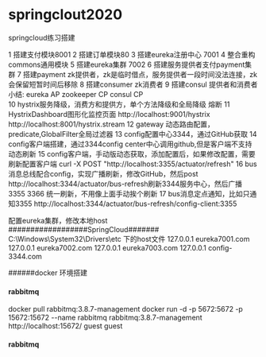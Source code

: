 # springclout2020
springcloud练习搭建

1 搭建支付模块8001
2 搭建订单模块80
3 搭建eureka注册中心 7001
4 整合重构 commons通用模块
5 搭建eureka集群 7002
6 搭建服务提供者支付payment集群
7 搭建payment zk提供者，zk是临时借点，服务提供者一段时间没法连接，zk会保留短暂时间后移除
8 搭建consumer zk消费者
9 搭建consul 提供者和消费者
小结: eureka AP zookeeper CP  consul CP  
10 hystrix服务降级，消费方和提供方，单个方法降级和全局降级 熔断
11 HystrixDashboard图形化监控页面 http://localhost:9001/hystrix  http://localhost:8001/hystrix.stream
12 gateway 动态路由配置，predicate,GlobalFilter全局过滤器
13 config配置中心3344，通过GitHub获取
14 config客户端搭建，通过3344config center中心调用github,但是客户端不支持动态刷新
15 config客户端，手动版动态获取，添加配置后，如果修改配置，需要刷新配置客户端 curl -X POST "http://localhost:3355/actuator/refresh"
16 bus消息总线配合config，实现广播刷新，修改GitHub，然后post http://localhost:3344/actuator/bus-refresh刷新3344服务中心，然后广播3355 3366 统一刷新，不用像上面手动挨个刷新
17 bus消息定点通知，比如只通知3355 http://localhost:3344/actuator/bus-refresh/config-client:3355



配置eureka集群，修改本地host
##################SpringCloud####### C:\Windows\System32\Drivers\etc 下的host文件
127.0.0.1       eureka7001.com
127.0.0.1       eureka7002.com
127.0.0.1       eureka7003.com
127.0.0.1       config-3344.com


######docker  环境搭建
#### rabbitmq
docker pull  rabbitmq:3.8.7-management
docker run -d -p 5672:5672 -p 15672:15672 --name rabbitmq rabbitmq:3.8.7-management
http://localhost:15672/  guest guest
#### rabbitmq